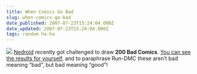 ```yaml
---
title: When Comics Go Bad
slug: when-comics-go-bad
date_published: 2007-07-23T15:24:04.000Z
date_updated: 2007-07-23T15:24:04.000Z
tags: random ha-ha
---
```


![](http://www.dashes.com/anil/images/bad-comics.gif)
[Nedroid](http://nedroid.com/) recently got challenged to draw **200 Bad Comics**. [You can see the results for yourself](http://nedroid.com/bcpage1.html), and to paraphrase Run-DMC these aren’t bad meaning “bad”, but bad meaning “good”!
